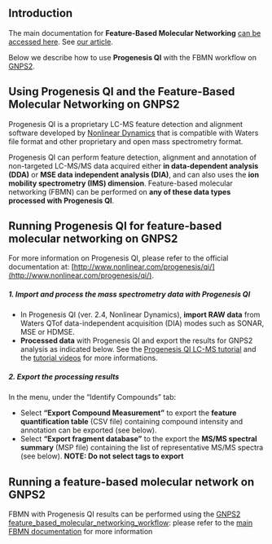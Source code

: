 ## Introduction

The main documentation for **Feature-Based Molecular Networking** [can be accessed here](docs/fbmn.md). See [our article](https://www.nature.com/articles/s41592-020-0933-6).

Below we describe how to use **Progenesis QI** with the FBMN workflow on [GNPS2](https://gnps2.org/homepage).

## Using Progenesis QI and the Feature-Based Molecular Networking on GNPS2

Progenesis QI is a proprietary LC-MS feature detection and alignment software developed by [Nonlinear Dynamics](http://www.nonlinear.com/progenesis/qi/) that is compatible with Waters file format and other proprietary and open mass spectrometry format.

Progenesis QI can perform feature detection, alignment and annotation of non-targeted LC-MS/MS data acquired either **in data-dependent analysis (DDA)** or **MSE data independent analysis (DIA)**, and can also uses the **ion mobility spectrometry (IMS) dimension**. Feature-based molecular networking (FBMN) can be performed on **any of these data types processed with Progenesis QI**.

## Running Progenesis QI for feature-based molecular networking on GNPS2

For more information on Progenesis QI, please refer to the official documentation at: [http://www.nonlinear.com/progenesis/qi/](http://www.nonlinear.com/progenesis/qi/).

##### 1. Import and process the mass spectrometry data with Progenesis QI
- In Progenesis QI (ver. 2.4, Nonlinear Dynamics), **import RAW data** from Waters QTof data-independent acquisition (DIA) modes such as SONAR, MSE or HDMSE. 
- **Processed data** with Progenesis QI and export the results for GNPS2 analysis as indicated below. See the [Progenesis QI LC-MS tutorial](http://www.nonlinear.com/products/progenesis/lc-ms/tutorial/) and the [tutorial videos](https://www.youtube.com/watch?v=hurottpvEO8&list=PLKkdMSX1HQ-UD8WVe9T9pcEWMzyw20FUi) for more informations.

##### 2. Export the processing results

In the menu, under the “Identify Compounds” tab:

- Select **“Export Compound Measurement”** to export the **feature quantification table** (CSV file) containing compound intensity and annotation can be exported (see below).
- Select **“Export fragment database”** to the export the **MS/MS spectral summary** (MSP file) containing the list of representative MS/MS spectra (see below). **NOTE: Do not select tags to export**

## Running a feature-based molecular network on GNPS2

FBMN with Progenesis QI results can be performed using the [GNPS2 feature_based_molecular_networking_workflow](https://gnps2.org/workflowinput?workflowname=feature_based_molecular_networking_workflow): please refer to the [main FBMN documentation](fbmn.md) for more information


